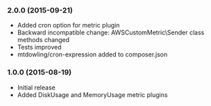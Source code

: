 ### 2.0.0 (2015-09-21)

  * Added cron option for metric plugin
  * Backward incompatible change: AWSCustomMetric\Sender class methods changed
  * Tests improved
  * mtdowling/cron-expression added to composer.json

### 1.0.0 (2015-08-19)

  * Initial release
  * Added DiskUsage and MemoryUsage metric plugins